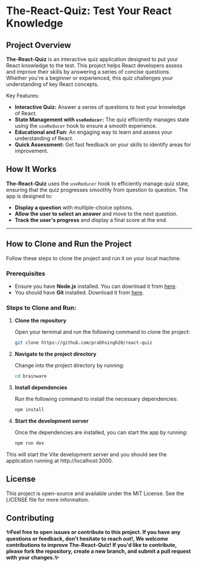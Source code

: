 # The-React-Quiz: Test Your React Knowledge

## Project Overview

**The-React-Quiz** is an interactive quiz application designed to put your React knowledge to the test. This project helps React developers assess and improve their skills by answering a series of concise questions. Whether you're a beginner or experienced, this quiz challenges your understanding of key React concepts.

Key Features:
- **Interactive Quiz:** Answer a series of questions to test your knowledge of React.
- **State Management with `useReducer`:** The quiz efficiently manages state using the `useReducer` hook to ensure a smooth experience.
- **Educational and Fun:** An engaging way to learn and assess your understanding of React.
- **Quick Assessment:** Get fast feedback on your skills to identify areas for improvement.

## How It Works

**The-React-Quiz** uses the `useReducer` hook to efficiently manage quiz state, ensuring that the quiz progresses smoothly from question to question. The app is designed to:

* **Display a question** with multiple-choice options.
* **Allow the user to select an answer** and move to the next question.
* **Track the user's progress** and display a final score at the end.


---

## How to Clone and Run the Project

Follow these steps to clone the project and run it on your local machine.

### Prerequisites

- Ensure you have **Node.js** installed. You can download it from [here](https://nodejs.org/).
- You should have **Git** installed. Download it from [here](https://git-scm.com/).

### Steps to Clone and Run:

1. **Clone the repository**

   Open your terminal and run the following command to clone the project:

   ```bash
   git clone https://github.com/prabhsingh20/react-quiz
   
2. **Navigate to the project directory**

   Change into the project directory by running:

   ```bash
   cd brainware
   
3. **Install dependencies**

   Run the following command to install the necessary dependencies:

   ```bash
   npm install

4. **Start the development server**

   Once the dependencies are installed, you can start the app by running:

   ```bash
   npm run dev 
  This will start the Vite development server and you should see the application running at http://localhost:3000.

  ## License
  
  This project is open-source and available under the MIT License. See the LICENSE file for more information.

  ## Contributing
  
  **✨Feel free to open issues or contribute to this project. If you have any questions or feedback, don't hesitate to reach out!, We welcome contributions to improve The-React-Quiz! If you'd like to contribute, please fork the repository, create a new branch, and submit a pull request with your changes.✨**
